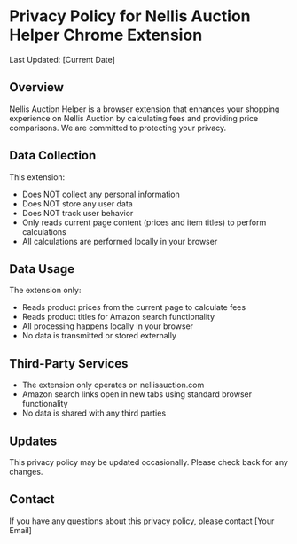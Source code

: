 # Privacy Policy for Nellis Auction Helper Chrome Extension

Last Updated: [Current Date]

## Overview
Nellis Auction Helper is a browser extension that enhances your shopping experience on Nellis Auction by calculating fees and providing price comparisons. We are committed to protecting your privacy.

## Data Collection
This extension:
- Does NOT collect any personal information
- Does NOT store any user data
- Does NOT track user behavior
- Only reads current page content (prices and item titles) to perform calculations
- All calculations are performed locally in your browser

## Data Usage
The extension only:
- Reads product prices from the current page to calculate fees
- Reads product titles for Amazon search functionality
- All processing happens locally in your browser
- No data is transmitted or stored externally

## Third-Party Services
- The extension only operates on nellisauction.com
- Amazon search links open in new tabs using standard browser functionality
- No data is shared with any third parties

## Updates
This privacy policy may be updated occasionally. Please check back for any changes.

## Contact
If you have any questions about this privacy policy, please contact [Your Email]
